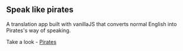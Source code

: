 ## Speak like pirates

A translation app built with vanillaJS that converts normal English into Pirates's way of speaking.

Take a look - [Pirates]("https://gouravmarch20.github.io/noeg-pirates-seven/)
